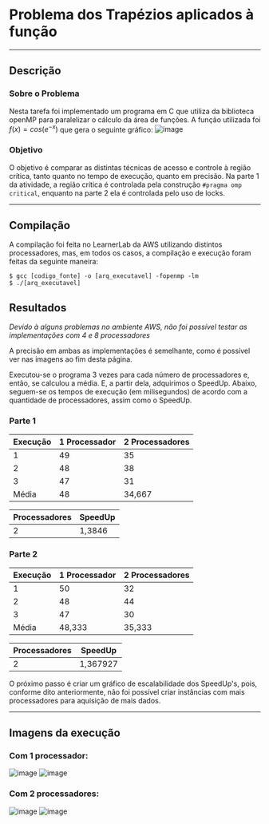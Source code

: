 # Problema dos Trapézios aplicados à função
---
## Descrição

### Sobre o Problema
Nesta tarefa foi implementado um programa em C que utiliza da biblioteca openMP para paralelizar o cálculo da área de funções.
A função utilizada foi $f(x)=cos(e^{-x})$ que gera o seguinte gráfico:
![image](https://user-images.githubusercontent.com/82891214/200207311-e9c92bb0-7da1-47a4-abe3-fa97fef14903.png)

### Objetivo
O objetivo é comparar as distintas técnicas de acesso e controle à região crítica, tanto quanto no tempo de execução, quanto em precisão.
Na parte 1 da atividade, a região crítica é controlada pela construção `#pragma omp critical`, enquanto na parte 2 ela é controlada pelo uso de locks.

---
## Compilação
A compilação foi feita no LearnerLab da AWS utilizando distintos processadores, mas, em todos os casos, a compilação e execução foram feitas da seguinte maneira:
```
$ gcc [codigo_fonte] -o [arq_executavel] -fopenmp -lm
$ ./[arq_executavel]
```

## Resultados
*Devido à alguns problemas no ambiente AWS, não foi possível testar as implementações com 4 e 8 processadores*

A precisão em ambas as implementações é semelhante, como é possível ver nas imagens ao fim desta página. 

Executou-se o programa 3 vezes para cada número de processadores e, então, se calculou a média. E, a partir dela, adquirimos o SpeedUp.
Abaixo, seguem-se os tempos de execução (em milisegundos) de acordo com a quantidade de processadores, assim como o SpeedUp.

### Parte 1
| Execução | 1 Processador | 2 Processadores |
| --- | --- | --- |
| 1 | 49 | 35 |
| 2 | 48 | 38 |
| 3 | 47 | 31 |
| Média | 48 | 34,667 |

| Processadores | SpeedUp |
| --- | --- |
| 2 | 1,3846 |

### Parte 2
| Execução | 1 Processador | 2 Processadores |
| --- | --- | --- |
| 1 | 50 | 32 |
| 2 | 48 | 44 |
| 3 | 47 | 30 |
| Média | 48,333 | 35,333 |

| Processadores | SpeedUp |
| --- | --- |
| 2 | 1,367927 |

O próximo passo é criar um gráfico de escalabilidade dos SpeedUp's, pois, conforme dito anteriormente, não foi possível criar instâncias com mais processadores para aquisição de mais dados.

---
## Imagens da execução

### Com 1 processador:

![image](https://user-images.githubusercontent.com/101070455/200198165-4520c365-8824-474b-88f1-e15dc30c2b57.png)
![image](https://user-images.githubusercontent.com/101070455/200198171-0cd31ae1-bc8c-4c5e-8002-46d8a8d2b123.png)

### Com 2 processadores:

![image](https://user-images.githubusercontent.com/74800062/200198207-4955ceb3-b2df-475a-91a3-597c78902c1f.png)
![image](https://user-images.githubusercontent.com/74800062/200198198-92bd5cbf-1d5c-4bae-a8d1-4f9af5bb5011.png)

